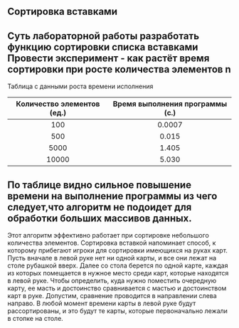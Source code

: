    **Сортировка вставками**
------------------------------------------------
Суть лабораторной работы разработать функцию сортировки списка вставками
Провести эксперимент - как растёт время сортировки при росте количества элементов n
------------------------------------------------
Таблица с данными роста времени исполнения

| Количество элементов (ед.) | Время выполнения программы (с.)  |
| :-------------------------:|:--------------------------------:|
| 100                        |0.0007                            |
| 500                        |0.015                             |
| 5000                       |1.405                             |
| 10000                      |5.030                             |

По таблице видно сильное повышение времени на выполнение программы из чего следует,что алгоритм не подоидет для обработки больших массивов данных.
------------------------------------------------
Этот алгоритм эффективно работает при сортировке небольшого количества элементов. Сортировка вставкой напоминает способ, к которому прибегают игроки для сортировки имеющихся на руках карт. Пусть вначале в левой руке нет ни одной карты, и все они лежат на столе рубашкой вверх. Далее со стола берется по одной карте, каждая из которых помещается в нужное место среди карт, которые находятся в левой руке. Чтобы определить, куда нужно поместить очередную карту, ее масть и достоинство сравнивается с мастью и достоинством карт в руке. Допустим, сравнение проводится в направлении слева направо. В любой момент времени карты в левой руке будут рассортированы, и это будут те карты, которые первоначально лежали в стопке на столе.

